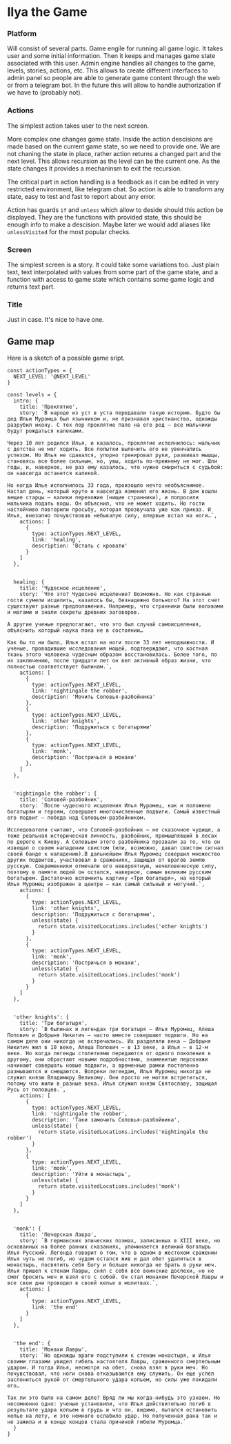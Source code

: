 # Ilya the Game

### Platform

Will consist of several parts. Game engile for running all game logic. It takes
user and some initial information. Then it keeps and manages game state
associated with this user. Admin engine handles all changes to the game, levels, stories,
actions, etc. This allows to create different interfaces to admin
panel so people are able to generate game content through the web or from a telegram bot.
In the future this will allow to handle authorization if we have to
(probably not).

### Actions

The simplest action takes user to the next screen.

More complex one changes game state. Inside the action descisions are made based on the
current game state, so we need to provide one. We are not chaning the
state in place, rather action returns a changed part and the next level.
This allows recursion as the level can be the current one.
As the state changes it provides a mechaninsm to exit the recursion.

The critical part in action handling is a feedback as it can be edited
in very restricted environment, like telegram chat. So action is able to
transform any state, easy to test and fast to report about any error.

Action has guards `if` and `unless` which allow to deside should this
action be displayed. They are the functions with provided state, this
should be enough info to make a descision. Maybe later we would add aliases like
`unlessVisited` for the most popular checks.

### Screen

The simplest screen is a story. It could take some variations too. Just
plain text, text interpolated with values from some part of the game
state, and a function with access to game state which contains some game
logic and returns text part.

### Title

Just in case. It's nice to have one.


## Game map

Here is a sketch of a possible game sript.

```
const actionTypes = {
  NEXT_LEVEL: '@NEXT_LEVEL'
}

const levels = {
  intro: {
    title: 'Проклятие',
    story: `В народе из уст в уста передавали такую историю. Будто бы дед Ильи Муромца был язычником и, не признавая христианство, однажды разрубил икону. С тех пор проклятие пало на его род — все мальчики будут рождаться калеками.

Через 10 лет родился Илья, и казалось, проклятие исполнилось: мальчик с детства не мог ходить. Все попытки вылечить его не увенчались успехом. Но Илья не сдавался, упорно тренировал руки, развивал мышцы, становясь все более сильным, но, увы, ходить по-прежнему не мог. Шли годы, и, наверное, не раз ему казалось, что нужно смириться с судьбой: он навсегда останется калекой.

Но когда Илье исполнилось 33 года, произошло нечто необъяснимое. Настал день, который круто и навсегда изменил его жизнь. В дом вошли вещие старцы — калики перехожие (нищие странники), и попросили мальчика подать воды. Он объяснил, что не может ходить. Но гости настойчиво повторили просьбу, которая прозвучала уже как приказ. И Илья, внезапно почувствовав небывалую силу, впервые встал на ноги…`,
    actions: [
      {
        type: actionTypes.NEXT_LEVEL,
        link: 'healing',
        description: 'Встать с кровати'
      }
    ]
  },


  healing: {
    title: 'Чудесное исцеление',
    story: `Что это? Чудесное исцеление? Возможно. Но как странные гости сумели исцелить, казалось бы, безнадежно больного? На этот счет существуют разные предположения. Например, что странники были волхвами и магами и знали секреты древних заговоров.

А другие ученые предпогагают, что это был случай самоисцеления, объяснить который наука пока не в состоянии…

Как бы то ни было, Илья встал на ноги после 33 лет неподвижности. И ученые, проводившие исследования мощей, подтверждают, что костная ткань этого человека чудесным образом восстановилась. Более того, по их заключению, после тридцати лет он вел активный образ жизни, что полностью соответствует былинам.`,
    actions: [
      {
        type: actionTypes.NEXT_LEVEL,
        link: 'nightingale the robber',
        description: 'Мочить Соловья-разбойника'
      },
      {
        type: actionTypes.NEXT_LEVEL,
        link: 'other knights',
        description: 'Подружиться с богатырями'
      },
      {
        type: actionTypes.NEXT_LEVEL,
        link: 'monk',
        description: 'Постричься в монахи'
      },
    ]
  },


  'nightingale the robber': {
    title: 'Соловей-разбойник',
    story: `После чудесного исцеления Илья Муромец, как и положено богатырям и героям, совершает многочисленные подвиги. Самый известный его подвиг — победа над Соловьем-разбойником.

Исследователи считают, что Соловей-разбойник — не сказочное чудище, а тоже реальная историческая личность, разбойник, промышлявший в лесах по дороге к Киеву. А Соловьем этого разбойника прозвали за то, что он извещал о своем нападении свистом (или, возможно, давал свистом сигнал своей банде к нападению).В дальнейшем Илья Муромец совершил множество других подвигов, участвовал в сражениях, защищая от врагов землю русскую. Современники отмечали его невероятную, нечеловеческую силу, поэтому в памяти людей он остался, наверное, самым великим русским богатырем. Достаточно вспомнить картину «Три богатыря», на который Илья Муромец изображен в центре — как самый сильный и могучий.`,
    actions: [
      {
        type: actionTypes.NEXT_LEVEL,
        link: 'other knights',
        description: 'Подружиться с богатырями',
        unless(state) {
          return state.visitedLocations.includes('other knights')
        }
      },
      {
        type: actionTypes.NEXT_LEVEL,
        link: 'monk',
        description: 'Постричься в монахи',
        unless(state) {
          return state.visitedLocations.includes('monk')
        }
      }
    ]
  },


  'other knights': {
    title: 'Три богатыря',
    story: `В былинах и легендах три богатыря — Илья Муромец, Алеша Попович и Добрыня Никитич — часто вместе совершают подвиги. Но на самом деле они никогда не встречались. Их разделяли века — Добрыня Никитич жил в 10 веке, Алеша Попович — в 13 веке, а Илья — в 12-м веке. Но когда легенды столетиями передаются от одного поколения к другому, они обрастают новыми подробностями, знаменитые персонажи начинают совершать новые подвиги, а временные рамки постепенно размываются и смещаются. Вопреки легендам, Илья Муромец никогда не служил князю Владимиру Великому. Они просто не могли встретиться, потому что жили в разные века. Илья служил князю Святославу, защищая Русь от половцев.`,
    actions: [
      {
        type: actionTypes.NEXT_LEVEL,
        link: 'nightingale the robber',
        description: 'Таки замочить Соловья-разбойника',
        unless(state) {
          return state.visitedLocations.includes('nightingale the robber')
        }
      },
      {
        type: actionTypes.NEXT_LEVEL,
        link: 'monk',
        description: 'Уйти в монастырь',
        unless(state) {
          return state.visitedLocations.includes('monk')
        }
      }
    ]
  },


  'monk': {
    title: 'Печерская Лавра',
    story: `В германских эпических поэмах, записанных в ХIII веке, но основанных на более ранних сказаниях, упоминается великий богатырь Илья Русский. Легенда говорит о том, что в одном в жестоком сражении Илья чуть не погиб, но чудом остался жив и дал обет удалиться в монастырь, посвятить себя Богу и больше никогда не брать в руки меч. Илья пришел к стенам Лавры, снял с себя все воинские доспехи, но не смог бросить меч и взял его с собой. Он стал монахом Печерской Лавры и все свои дни проводил в своей келье в молитвах.`,
    actions: [
      {
        type: actionTypes.NEXT_LEVEL,
        link: 'the end'
      }
    ]
  },


  'the end': {
    title: 'Монахи Лавры',
    story: `Но однажды враги подступили к стенам монастыря, и Илья своими глазами увидел гибель настоятеля Лавры, сраженного смертельным ударом. И тогда Илья, несмотря на обет, снова взял в руки меч. Но почувствовал, что ноги снова отказываются ему служить. Он еще успел заслониться рукой от смертельного удара копьем, но силы уже покидали его…

Так ли это было на самом деле? Вряд ли мы когда-нибудь это узнаем. Но несомненно одно: ученые установили, что Илья действительно погиб в результате удара копьем в грудь и что он, видимо, пытался остановить копье на лету, и это немного ослабило удар. Но полученная рана так и не зажила и в конце концов стала причиной гибели Муромца.`
  }
}
```
